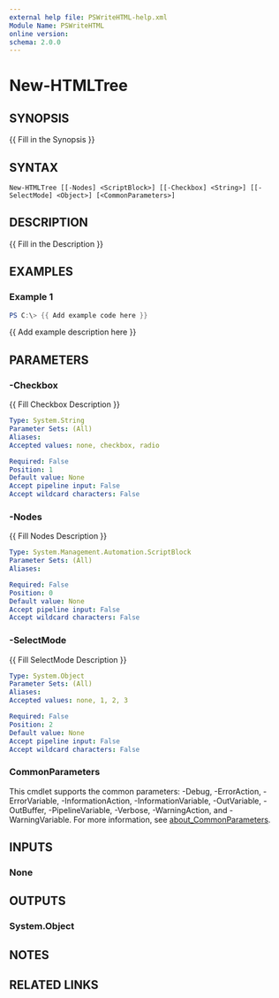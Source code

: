 ```yaml
---
external help file: PSWriteHTML-help.xml
Module Name: PSWriteHTML
online version:
schema: 2.0.0
---
```


# New-HTMLTree

## SYNOPSIS
{{ Fill in the Synopsis }}

## SYNTAX

```
New-HTMLTree [[-Nodes] <ScriptBlock>] [[-Checkbox] <String>] [[-SelectMode] <Object>] [<CommonParameters>]
```

## DESCRIPTION
{{ Fill in the Description }}

## EXAMPLES

### Example 1
```powershell
PS C:\> {{ Add example code here }}
```

{{ Add example description here }}

## PARAMETERS

### -Checkbox
{{ Fill Checkbox Description }}

```yaml
Type: System.String
Parameter Sets: (All)
Aliases:
Accepted values: none, checkbox, radio

Required: False
Position: 1
Default value: None
Accept pipeline input: False
Accept wildcard characters: False
```

### -Nodes
{{ Fill Nodes Description }}

```yaml
Type: System.Management.Automation.ScriptBlock
Parameter Sets: (All)
Aliases:

Required: False
Position: 0
Default value: None
Accept pipeline input: False
Accept wildcard characters: False
```

### -SelectMode
{{ Fill SelectMode Description }}

```yaml
Type: System.Object
Parameter Sets: (All)
Aliases:
Accepted values: none, 1, 2, 3

Required: False
Position: 2
Default value: None
Accept pipeline input: False
Accept wildcard characters: False
```

### CommonParameters
This cmdlet supports the common parameters: -Debug, -ErrorAction, -ErrorVariable, -InformationAction, -InformationVariable, -OutVariable, -OutBuffer, -PipelineVariable, -Verbose, -WarningAction, and -WarningVariable. For more information, see [about_CommonParameters](http://go.microsoft.com/fwlink/?LinkID=113216).

## INPUTS

### None

## OUTPUTS

### System.Object
## NOTES

## RELATED LINKS
